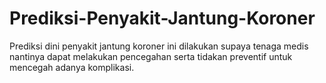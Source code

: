 # Prediksi-Penyakit-Jantung-Koroner
Prediksi dini penyakit jantung koroner ini dilakukan supaya tenaga medis nantinya dapat melakukan pencegahan serta tidakan preventif untuk mencegah adanya komplikasi.
